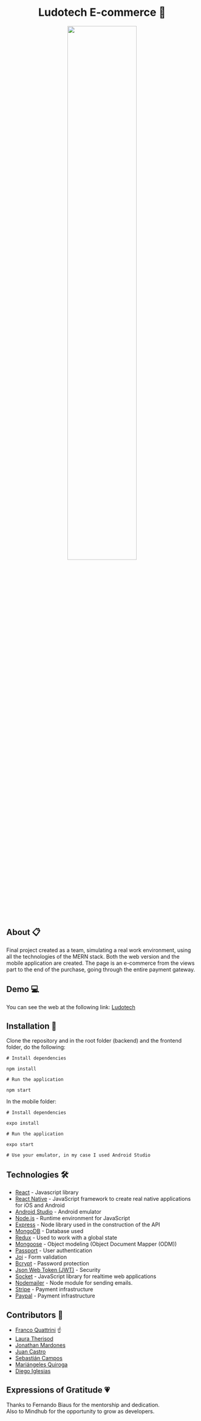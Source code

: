 <div align="center">

# Ludotech E-commerce 🎲
<img  width="60%" src="https://media.giphy.com/media/QjD9YfjDfm7nnKsOFL/giphy.gif" ></img>
<br/>

</div>

## About 📋

Final project created as a team, simulating a real work environment, using all the technologies of the MERN stack. Both the web version and the mobile application are created. The page is an e-commerce from the views part to the end of the purchase, going through the entire payment gateway.

## Demo 💻

You can see the web at the following link: [Ludotech](https://lodotechgames.herokuapp.com/)

## Installation 🔧

Clone the repository and in the root folder (backend) and the frontend folder, do the following:

```
# Install dependencies

npm install

# Run the application

npm start
```

In the mobile folder: 

```
# Install dependencies

expo install

# Run the application

expo start

# Use your emulator, in my case I used Android Studio

```

## Technologies 🛠️

* [React](https://reactjs.org/) - Javascript library
* [React Native](https://reactnative.dev/) - JavaScript framework to create real native applications for iOS and Android
* [Android Studio](https://developer.android.com/studio) - Android emulator
* [Node.js](https://nodejs.org/en/) - Runtime environment for JavaScript
* [Express](https://expressjs.com/) - Node library used in the construction of the API
* [MongoDB](https://www.mongodb.com/) - Database used
* [Redux](https://react-redux.js.org/) -  Used to work with a global state
* [Mongoose](https://mongoosejs.com/) - Object modeling (Object Document Mapper (ODM))
* [Passport](http://www.passportjs.org/) - User authentication
* [Joi](https://www.npmjs.com/package/joi) - Form validation
* [Bcrypt](https://www.npmjs.com/package/bcryptjs) - Password protection
* [Json Web Token (JWT)](https://jwt.io/) - Security
* [Socket](https://socket.io/) - JavaScript library for realtime web applications
* [Nodemailer](https://nodemailer.com/about/) - Node module for sending emails.
* [Stripe](https://stripe.com/es-us) - Payment infrastructure
* [Paypal](https://www.paypal.com/ar/home) - Payment infrastructure

## Contributors 🤝

* [Franco Quattrini](https://github.com/franqodev) ☝
* [Laura Therisod](https://github.com/ltherisod/)
* [Jonathan Mardones](https://github.com/jmardones94)
* [Juan Castro](https://github.com/JuanEduardoCastro)
* [Sebastián Campos](https://github.com/bastiampos)
* [Mariángeles Quiroga](https://github.com/meriquiroga)
* [Diego Iglesias](https://github.com/diegoiglesiasrojo)

## Expressions of Gratitude 💗

Thanks to Fernando Biaus for the mentorship and dedication. <br/>
Also to Mindhub for the opportunity to grow as developers.
